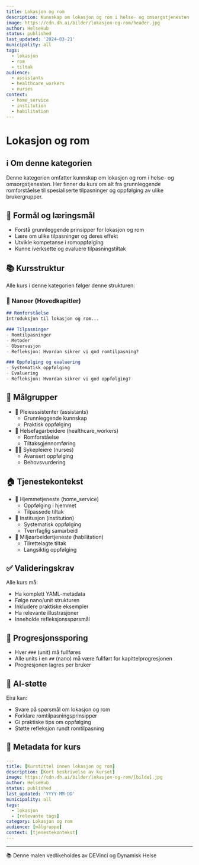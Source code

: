 ```yaml
---
title: Lokasjon og rom
description: Kunnskap om lokasjon og rom i helse- og omsorgstjenesten
image: https://cdn.dh.ai/bilder/lokasjon-og-rom/header.jpg
author: HelseHub
status: published
last_updated: '2024-03-21'
municipality: all
tags:
  - lokasjon
  - rom
  - tiltak
audience:
  - assistants
  - healthcare_workers
  - nurses
context:
  - home_service
  - institution
  - habilitation
---
```


# Lokasjon og rom

## ℹ️ Om denne kategorien
Denne kategorien omfatter kunnskap om lokasjon og rom i helse- og omsorgstjenesten. Her finner du kurs om alt fra grunnleggende romforståelse til spesialiserte tilpasninger og oppfølging av ulike brukergrupper.

## 🎯 Formål og læringsmål
- Forstå grunnleggende prinsipper for lokasjon og rom
- Lære om ulike tilpasninger og deres effekt
- Utvikle kompetanse i romoppfølging
- Kunne iverksette og evaluere tilpasningstiltak

## 📚 Kursstruktur
Alle kurs i denne kategorien følger denne strukturen:

### 📖 Nanoer (Hovedkapitler)
```md
## Romforståelse
Introduksjon til lokasjon og rom...

### Tilpasninger
- Romtilpasninger
- Metoder
- Observasjon
- Refleksjon: Hvordan sikrer vi god romtilpasning?

### Oppfølging og evaluering
- Systematisk oppfølging
- Evaluering
- Refleksjon: Hvordan sikrer vi god oppfølging?
```

## 👥 Målgrupper
- 👤 Pleieassistenter (assistants)
  * Grunnleggende kunnskap
  * Praktisk oppfølging
- 👥 Helsefagarbeidere (healthcare_workers)
  * Romforståelse
  * Tiltaksgjennomføring
- 👨‍⚕️ Sykepleiere (nurses)
  * Avansert oppfølging
  * Behovsvurdering

## 🏠 Tjenestekontekst
- 🏡 Hjemmetjeneste (home_service)
  * Oppfølging i hjemmet
  * Tilpassede tiltak
- 🏥 Institusjon (institution)
  * Systematisk oppfølging
  * Tverrfaglig samarbeid
- 👥 Miljøarbeidertjeneste (habilitation)
  * Tilrettelagte tiltak
  * Langsiktig oppfølging

## ✅ Valideringskrav
Alle kurs må:
- Ha komplett YAML-metadata
- Følge nano/unit strukturen
- Inkludere praktiske eksempler
- Ha relevante illustrasjoner
- Inneholde refleksjonsspørsmål

## 🔄 Progresjonssporing
- Hver `###` (unit) må fullføres
- Alle units i en `##` (nano) må være fullført for kapittelprogresjonen
- Progresjonen lagres per bruker

## 🤖 AI-støtte
Eira kan:
- Svare på spørsmål om lokasjon og rom
- Forklare romtilpasningsprinsipper
- Gi praktiske tips om oppfølging
- Støtte refleksjon rundt romtilpasning

## 📝 Metadata for kurs
```yaml
---
title: [Kurstittel innen lokasjon og rom]
description: [Kort beskrivelse av kurset]
image: https://cdn.dh.ai/bilder/lokasjon-og-rom/[bilde].jpg
author: HelseHub
status: published
last_updated: 'YYYY-MM-DD'
municipality: all
tags:
  - lokasjon
  - [relevante tags]
category: Lokasjon og rom
audience: [målgruppe]
context: [tjenestekontekst]
---
```

---
📚 Denne malen vedlikeholdes av DEVinci og Dynamisk Helse 